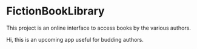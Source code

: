 # FictionBookLibrary
This project is an online interface to access books by the various authors.

Hi, this is an upcoming app useful for budding authors.
